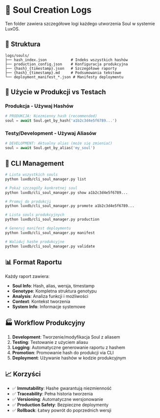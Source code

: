 
# 🧬 Soul Creation Logs

Ten folder zawiera szczegółowe logi każdego utworzenia Soul w systemie LuxOS.

## 📁 Struktura

```
logs/souls/
├── hash_index.json           # Indeks wszystkich hashów
├── production_config.json    # Konfiguracja produkcyjna
├── {hash}_{timestamp}.json   # Szczegółowe raporty
├── {hash}_{timestamp}.md     # Podsumowania tekstowe
└── deployment_manifest_*.json # Manifesty deploymentu
```

## 🎯 Użycie w Produkcji vs Testach

### Produkcja - Używaj Hashów
```python
# PRODUKCJA: Niezmienny hash (recommended)
soul = await Soul.get_by_hash('a1b2c3d4e5f6789...')
```

### Testy/Development - Używaj Aliasów  
```python
# DEVELOPMENT: Aktualny alias (może się zmieniać)
soul = await Soul.get_by_alias('my_soul')
```

## 🔧 CLI Management

```bash
# Lista wszystkich souls
python luxdb/cli_soul_manager.py list

# Pokaż szczegóły konkretnej soul
python luxdb/cli_soul_manager.py show a1b2c3d4e5f6789...

# Promuj do produkcji
python luxdb/cli_soul_manager.py promote a1b2c3d4e5f6789...

# Lista souls produkcyjnych
python luxdb/cli_soul_manager.py production

# Generuj manifest deploymentu
python luxdb/cli_soul_manager.py manifest

# Waliduj hashe produkcyjne
python luxdb/cli_soul_manager.py validate
```

## 📊 Format Raportu

Każdy raport zawiera:
- **Soul Info**: Hash, alias, wersja, timestamp
- **Genotype**: Kompletna struktura genotypu
- **Analysis**: Analiza funkcji i możliwości
- **Context**: Kontekst tworzenia
- **System Info**: Informacje systemowe

## 🏭 Workflow Produkcyjny

1. **Development**: Tworzenie/modyfikacja Soul z aliasem
2. **Testing**: Testowanie z użyciem aliasu
3. **Logging**: Automatyczne generowanie raportu z hashem
4. **Promotion**: Promowanie hash do produkcji via CLI
5. **Deployment**: Używanie hashów w kodzie produkcyjnym

## 📈 Korzyści

- ✅ **Immutability**: Hashe gwarantują niezmienność
- ✅ **Traceability**: Pełna historia tworzenia
- ✅ **Versioning**: Automatyczne wersjonowanie
- ✅ **Production Safety**: Bezpieczne deploymenty
- ✅ **Rollback**: Łatwy powrót do poprzednich wersji

